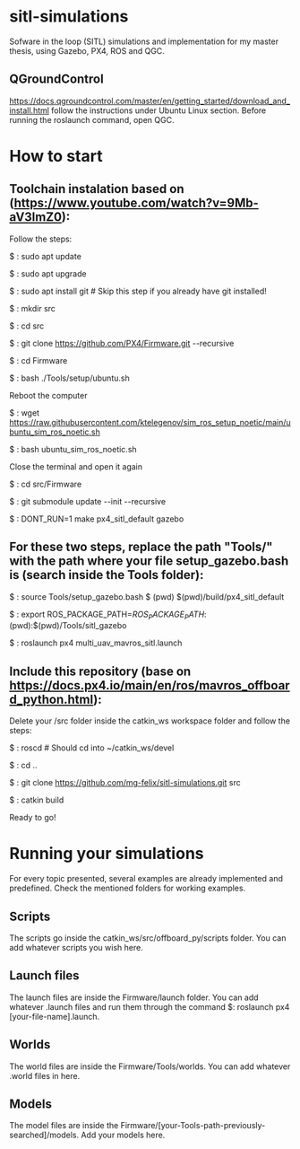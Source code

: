 # sitl-simulations
Sofware in the loop (SITL) simulations and implementation for my master thesis, using Gazebo, PX4, ROS and QGC.


## QGroundControl

https://docs.qgroundcontrol.com/master/en/getting_started/download_and_install.html follow the instructions under Ubuntu Linux section. Before running the roslaunch command, open QGC.

# How to start

## Toolchain instalation based on (https://www.youtube.com/watch?v=9Mb-aV3lmZ0):

Follow the steps:

$ : sudo apt update

$ : sudo apt upgrade

$ : sudo apt install git # Skip this step if you already have git installed!

$ : mkdir src

$ : cd src

$ : git clone https://github.com/PX4/Firmware.git --recursive

$ : cd Firmware

$ : bash ./Tools/setup/ubuntu.sh

Reboot the computer

$ : wget https://raw.githubusercontent.com/ktelegenov/sim_ros_setup_noetic/main/ubuntu_sim_ros_noetic.sh

$ : bash ubuntu_sim_ros_noetic.sh

Close the terminal and open it again

$ : cd src/Firmware

$ : git submodule update --init --recursive

$ : DONT_RUN=1 make px4_sitl_default gazebo

## For these two steps, replace the path "Tools/" with the path where your file setup_gazebo.bash is (search inside the Tools folder):

$ : source Tools/setup_gazebo.bash $ (pwd) $(pwd)/build/px4_sitl_default

$ : export ROS_PACKAGE_PATH=$ROS_PACKAGE_PATH:$(pwd):$(pwd)/Tools/sitl_gazebo

$ : roslaunch px4 multi_uav_mavros_sitl.launch

## Include this repository (base on https://docs.px4.io/main/en/ros/mavros_offboard_python.html):

Delete your /src folder inside the catkin_ws workspace folder and follow the steps:

$ : roscd  # Should cd into ~/catkin_ws/devel

$ : cd .. 

$ : git clone https://github.com/mg-felix/sitl-simulations.git src

$ : catkin build

Ready to go!

# Running your simulations

For every topic presented, several examples are already implemented and predefined. Check the mentioned folders for working examples.

## Scripts

The scripts go inside the catkin_ws/src/offboard_py/scripts folder. You can add whatever scripts you wish here.

## Launch files

The launch files are inside the Firmware/launch folder. You can add whatever .launch files and run them through the command $: roslaunch px4 [your-file-name].launch.

## Worlds

The world files are inside the Firmware/Tools/worlds. You can add whatever .world files in here.

## Models

The model files are inside the Firmware/[your-Tools-path-previously-searched]/models. Add your models here.

